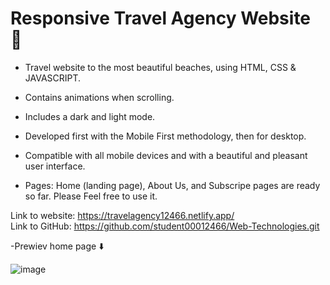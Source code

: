 # Responsive Travel Agency Website 🌊


- Travel website to the most beautiful beaches, using HTML, CSS & JAVASCRIPT.
- Contains animations when scrolling.
- Includes a dark and light mode.
- Developed first with the Mobile First methodology, then for desktop.
- Compatible with all mobile devices and with a beautiful and pleasant user interface.

- Pages: Home (landing page), About Us, and Subscripe pages are ready so far. Please Feel free to use it. <br>

Link to website: https://travelagency12466.netlify.app/ <br>
Link to GitHub: https://github.com/student00012466/Web-Technologies.git 

-Prewiev home page ⬇️

![image](https://user-images.githubusercontent.com/93251782/144607870-abb1870e-6ae3-4d23-982b-1b54007d0ec9.png)
